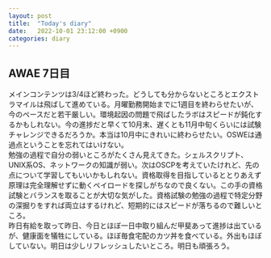 ```yaml
---
layout: post
title:  "Today's diary"
date:   2022-10-01 23:12:00 +0900
categories: diary
---
```


## AWAE 7日目
メインコンテンツは3/4ほど終わった。どうしても分からないところとエクストラマイルは飛ばして進めている。月曜勤務開始までに1週目を終わらせたいが、今のペースだと若干厳しい。環境起因の問題で飛ばしたラボはスピードが鈍化するかもしれない。今の進捗だと早くて10月末、遅くとも11月中旬くらいには試験チャレンジできるだろうか。本当は10月中にきれいに終わらせたい。OSWEは通過点ということを忘れてはいけない。  
勉強の過程で自分の弱いところがたくさん見えてきた。シェルスクリプト、UNIX系OS、ネットワークの知識が弱い。次はOSCPを考えていたけれど、先の点について学習してもいいかもしれない。資格取得を目指しているととりあえず原理は完全理解せずに動くペイロードを探しがちなので良くない。この手の資格試験とバランスを取ることが大切な気がした。資格試験の勉強の過程で特定分野の深掘りをすれば両立はするけれど、短期的にはスピードが落ちるので難しいところ。  
昨日有給を取って昨日、今日とほぼ一日中取り組んだ甲斐あって進捗は出ているが、健康面を犠牲にしている。ほぼ毎食宅配のカツ丼を食べている。外出もほぼしていない。明日は少しリフレッシュしたいところ。明日も頑張ろう。
